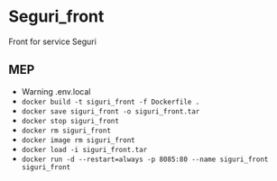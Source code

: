 # Seguri_front
Front for service Seguri

## MEP

* Warning .env.local
* `docker build -t siguri_front -f Dockerfile .`
* `docker save siguri_front -o siguri_front.tar`
* `docker stop siguri_front`
* `docker rm siguri_front`
* `docker image rm siguri_front`
* `docker load -i siguri_front.tar`
* `docker run -d --restart=always -p 8085:80 --name siguri_front siguri_front`